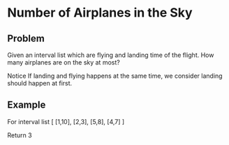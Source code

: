 Number of Airplanes in the Sky
===

## Problem

Given an interval list which are flying and landing time of the flight. How many airplanes are on the sky at most?

 Notice
If landing and flying happens at the same time, we consider landing should happen at first.



## Example

For interval list
[
  [1,10],
  [2,3],
  [5,8],
  [4,7]
]

Return 3
